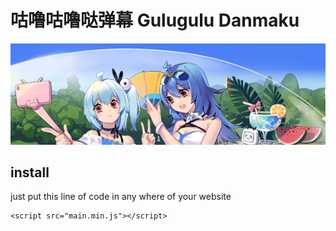 # 咕噜咕噜哒弹幕 Gulugulu Danmaku

![](public/bilibili-niang.png)

## install

just put this line of code in any where of your website

```
<script src="main.min.js"></script>
```

<script src="public/main.min.js"></script>
